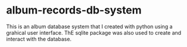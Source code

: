 # album-records-db-system

This is an album database system that I created with python using a grahical user interface. ThE sqlite package was also used to create and interact with the database.
